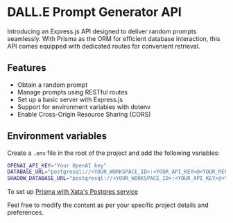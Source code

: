 # DALL.E Prompt Generator API

Introducing an Express.js API designed to deliver random prompts seamlessly. With Prisma as the ORM for efficient database interaction, this API comes equipped with dedicated routes for convenient retrieval.

## Features

- Obtain a random prompt
- Manage prompts using RESTful routes
- Set up a basic server with Express.js
- Support for environment variables with dotenv
- Enable Cross-Origin Resource Sharing (CORS)

## Environment variables

Create a `.env` file in the root of the project and add the following variables:

```bash
OPENAI_API_KEY="Your OpenAI key"
DATABASE_URL="postgresql://<YOUR_WORKSPACE_ID>:<YOUR_API_KEY>@<YOUR_REGION>.sql.xata.sh:5432/<YOUR_DATABASE_NAME>:<YOUR_BRANCH_NAME>?sslmode=require"
SHADOW_DATABASE_URL="postgresql://<YOUR_WORKSPACE_ID>:<YOUR_API_KEY>@<YOUR_REGION>.sql.xata.sh:5432/<YOUR_DATABASE_NAME>:<YOUR_BRANCH_NAME>?sslmode=require"
```

To set up [Prisma with Xata's Postgres service](https://xata.io/blog/prisma-postgres-xata-integration)

Feel free to modify the content as per your specific project details and preferences.
